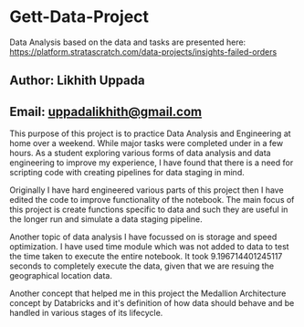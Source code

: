 # Gett-Data-Project
Data Analysis based on the data and tasks are presented here: https://platform.stratascratch.com/data-projects/insights-failed-orders

## Author: Likhith Uppada
## Email: uppadalikhith@gmail.com
This purpose of this project is to practice Data Analysis and Engineering at home over a weekend. While major tasks were completed under in a few hours. As a student exploring various forms of data analysis and data engineering to improve my experience, I have found that there is a need for scripting code with creating pipelines for data staging in mind.

Originally I have hard engineered various parts of this project then I have edited the code to improve functionality of the notebook. The main focus of this project is create functions specific to data and such they are useful in the longer run and simulate a data staging pipeline. 

Another topic of data analysis I have focussed on is storage and speed optimization. I have used time module which was not added to data to test the time taken to execute the entire notebook. It took 9.196714401245117 seconds to completely execute the data, given that we are resuing the geographical location data.

Another concept that helped me in this project the Medallion Architecture concept by Databricks and it's definition of how data should behave and be handled in various stages of its lifecycle.  
